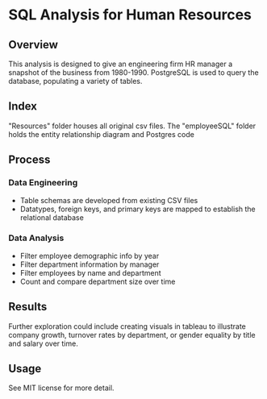 # SQL Analysis for Human Resources
## Overview
This analysis is designed to give an engineering firm HR manager a snapshot of the business from 1980-1990. PostgreSQL is used to query the database, populating a variety of tables. 

## Index
"Resources" folder houses all original csv files. The "employeeSQL" folder holds the entity relationship diagram and Postgres code 

## Process
  ### Data Engineering
  - Table schemas are developed from existing CSV files
  - Datatypes, foreign keys, and primary keys are mapped to establish the relational database
  ### Data Analysis
  - Filter employee demographic info by year
  - Filter department information by manager
  - Filter employees by name and department
  - Count and compare department size over time

## Results

Further exploration could include creating visuals in tableau to illustrate company growth, turnover rates by department, or gender equality by title and salary over time.

## Usage
See MIT license for more detail.

